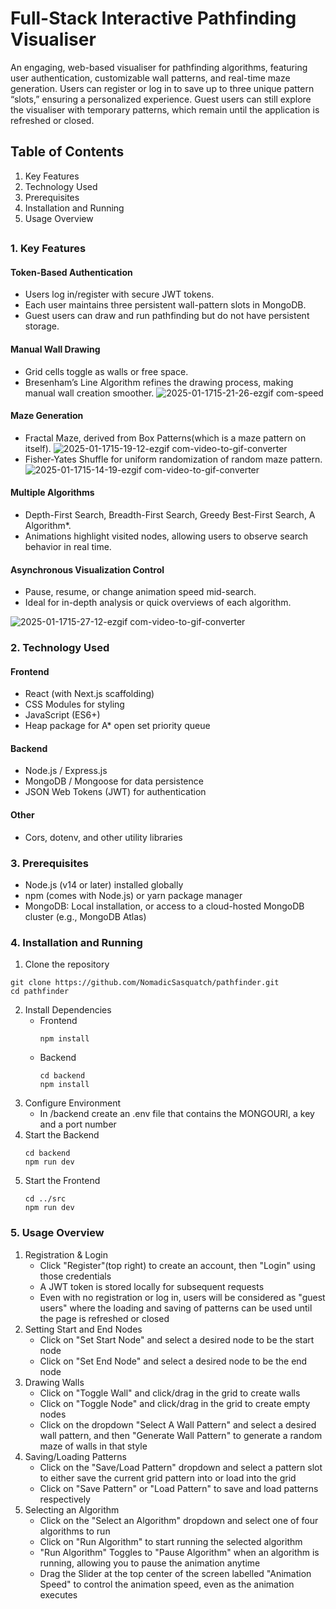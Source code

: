 # Full-Stack Interactive Pathfinding Visualiser


An engaging, web-based visualiser for pathfinding algorithms, featuring user authentication, customizable wall patterns, and real-time maze generation. Users can register or log in to save up to three unique pattern “slots,” ensuring a personalized experience. Guest users can still explore the visualiser with temporary patterns, which remain until the application is refreshed or closed.

## Table of Contents
1. Key Features
2. Technology Used
3. Prerequisites
4. Installation and Running
5. Usage Overview
## 
### 1. Key Features
#### Token-Based Authentication
- Users log in/register with secure JWT tokens.
- Each user maintains three persistent wall-pattern slots in MongoDB.
- Guest users can draw and run pathfinding but do not have persistent storage.

#### Manual Wall Drawing
- Grid cells toggle as walls or free space.
- Bresenham’s Line Algorithm refines the drawing process, making manual wall creation smoother.
![2025-01-1715-21-26-ezgif com-speed](https://github.com/user-attachments/assets/0b32d949-a9be-481e-b0bd-89fcaefced91)


#### Maze Generation
- Fractal Maze, derived from Box Patterns(which is a maze pattern on itself).
![2025-01-1715-19-12-ezgif com-video-to-gif-converter](https://github.com/user-attachments/assets/93b87516-013a-4f0d-a6d3-c46b5715836c)
- Fisher-Yates Shuffle for uniform randomization of random maze pattern.
![2025-01-1715-14-19-ezgif com-video-to-gif-converter](https://github.com/user-attachments/assets/6d265583-8a30-48b6-bab0-d5bf0453bc23)




#### Multiple Algorithms
- Depth-First Search, Breadth-First Search, Greedy Best-First Search, A Algorithm*.
- Animations highlight visited nodes, allowing users to observe search behavior in real time.

#### Asynchronous Visualization Control
- Pause, resume, or change animation speed mid-search.
- Ideal for in-depth analysis or quick overviews of each algorithm.

![2025-01-1715-27-12-ezgif com-video-to-gif-converter](https://github.com/user-attachments/assets/8c88afa5-874f-4553-a436-ba54171e8dbe)

### 2. Technology Used
#### Frontend
- React (with Next.js scaffolding)
- CSS Modules for styling
- JavaScript (ES6+)
- Heap package for A* open set priority queue

#### Backend
- Node.js / Express.js
- MongoDB / Mongoose for data persistence
- JSON Web Tokens (JWT) for authentication

#### Other
- Cors, dotenv, and other utility libraries


### 3. Prerequisites
- Node.js (v14 or later) installed globally
- npm (comes with Node.js) or yarn package manager
- MongoDB: Local installation, or access to a cloud-hosted MongoDB cluster (e.g., MongoDB Atlas)


### 4. Installation and Running
1. Clone the repository
```
git clone https://github.com/NomadicSasquatch/pathfinder.git
cd pathfinder
```
2. Install Dependencies
   - Frontend
     ```
     npm install
     ```
   - Backend
     ```
     cd backend
     npm install
     ```
3. Configure Environment
   - In /backend create an .env file that contains the MONGOURI, a key and a port number
4. Start the Backend
   ```
   cd backend
   npm run dev
   ```
5. Start the Frontend
   ```
   cd ../src
   npm run dev
   ```

### 5. Usage Overview
   1. Registration & Login
      - Click "Register"(top right) to create an account, then "Login" using those credentials
      - A JWT token is stored locally for subsequent requests
      - Even with no registration or log in, users will be considered as "guest users" where the loading and saving of patterns can be used until the page is refreshed or closed
   2. Setting Start and End Nodes
      - Click on "Set Start Node" and select a desired node to be the start node
      - Click on "Set End Node" and select a desired node to be the end node
   3. Drawing Walls
      - Click on "Toggle Wall" and click/drag in the grid to create walls
      - Click on "Toggle Node" and click/drag in the grid to create empty nodes
      - Click on the dropdown "Select A Wall Pattern" and select a desired wall pattern, and then "Generate Wall Pattern" to generate a random maze of walls in that style
   4. Saving/Loading Patterns
      - Click on the "Save/Load Pattern" dropdown and select a pattern slot to either save the current grid pattern into or load into the grid
      - Click on "Save Pattern" or "Load Pattern" to save and load patterns respectively
   5. Selecting an Algorithm
      - Click on the "Select an Algorithm" dropdown and select one of four algorithms to run
      - Click on "Run Algorithm" to start running the selected algorithm
      - "Run Algorithm" Toggles to "Pause Algorithm" when an algorithm is running, allowing you to pause the animation anytime
      - Drag the Slider at the top center of the screen labelled "Animation Speed" to control the animation speed, even as the animation executes
   
